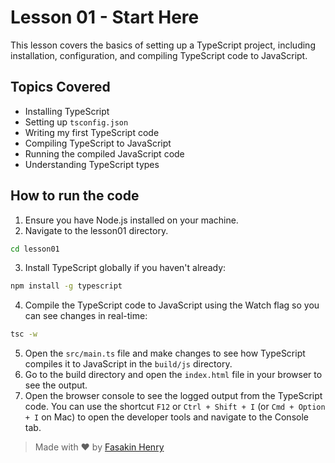 # Lesson 01 - Start Here

This lesson covers the basics of setting up a TypeScript project, including installation, configuration, and compiling TypeScript code to JavaScript.

## Topics Covered

- Installing TypeScript
- Setting up `tsconfig.json`
- Writing my first TypeScript code
- Compiling TypeScript to JavaScript
- Running the compiled JavaScript code
- Understanding TypeScript types

## How to run the code

1. Ensure you have Node.js installed on your machine.
2. Navigate to the lesson01 directory.

```bash
cd lesson01
```
3. Install TypeScript globally if you haven't already:

```bash
npm install -g typescript
```
4. Compile the TypeScript code to JavaScript using the Watch flag so you can see changes in real-time:

```bash
tsc -w
```
5. Open the `src/main.ts` file and make changes to see how TypeScript compiles it to JavaScript in the `build/js` directory.
6. Go to the build directory and open the `index.html` file in your browser to see the output.
7. Open the browser console to see the logged output from the TypeScript code. You can use the shortcut `F12` or `Ctrl + Shift + I` (or `Cmd + Option + I` on Mac) to open the developer tools and navigate to the Console tab.

> Made with ❤️ by [Fasakin Henry](https://github.com/fasakinhenry)
